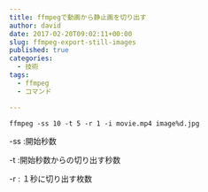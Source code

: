 ```yaml
---
title: ffmpegで動画から静止画を切り出す
author: david
date: 2017-02-20T09:02:11+00:00
slug: ffmpeg-export-still-images
published: true
categories:
  - 技術
tags:
  - ffmpeg
  - コマンド

---
```

`ffmpeg -ss 10 -t 5 -r 1 -i movie.mp4 image%d.jpg` 

-ss :開始秒数

-t :開始秒数からの切り出す秒数

-r : １秒に切り出す枚数